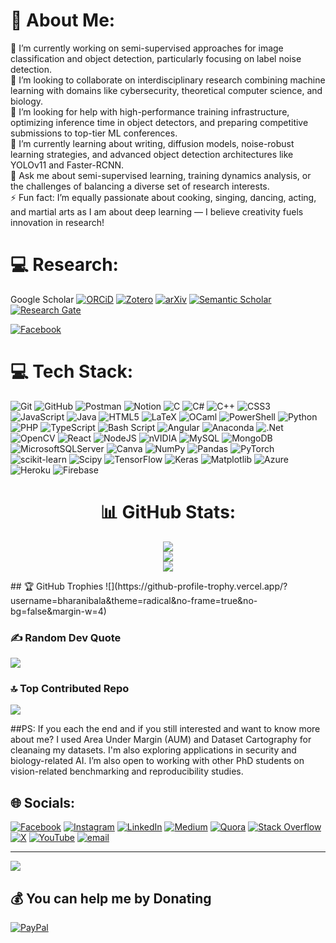# 💫 About Me:
🔭 I’m currently working on semi-supervised approaches for image classification and object detection, particularly focusing on label noise detection.<br>
👯 I’m looking to collaborate on interdisciplinary research combining machine learning with domains like cybersecurity, theoretical computer science, and biology.<br>
🤝 I’m looking for help with high-performance training infrastructure, optimizing inference time in object detectors, and preparing competitive submissions to top-tier ML conferences.<br>
🌱 I’m currently learning about writing, diffusion models, noise-robust learning strategies, and advanced object detection architectures like YOLOv11 and Faster-RCNN.<br>
💬 Ask me about semi-supervised learning, training dynamics analysis, or the challenges of balancing a diverse set of research interests.<br>
⚡ Fun fact: I’m equally passionate about cooking, singing, dancing, acting, and martial arts as I am about deep learning — I believe creativity fuels innovation in research!

# 💻 Research:

Google Scholar
[![ORCiD](https://img.shields.io/badge/ORCiD-A6CE39?logo=orcid&logoColor=white)](https://orcid.org/0000-0001-9219-7821)
[![Zotero](https://img.shields.io/badge/Zotero-CC2936?logo=zotero&logoColor=white)]()
[![arXiv](https://img.shields.io/badge/arXiv-B31B1B?logo=arXiv)]()
[![Semantic Scholar](https://img.shields.io/badge/Semantic%20Scholar-1857B6?logo=semanticscholar)]()
[![Research Gate](https://img.shields.io/badge/Research%20Gate-00CCBB?logo=researchgate&logoColor=black)]()

[![Facebook](https://img.shields.io/badge/Facebook-%231877F2.svg?logo=Facebook&logoColor=white)](https://facebook.com/bharani.bala)

# 💻 Tech Stack:
![Git](https://img.shields.io/badge/git-%23F05033.svg?style=for-the-badge&logo=git&logoColor=white) 
![GitHub](https://img.shields.io/badge/github-%23121011.svg?style=for-the-badge&logo=github&logoColor=white) 
![Postman](https://img.shields.io/badge/Postman-FF6C37?style=for-the-badge&logo=postman&logoColor=white) 
![Notion](https://img.shields.io/badge/Notion-%23000000.svg?style=for-the-badge&logo=notion&logoColor=white) 
![C](https://img.shields.io/badge/c-%2300599C.svg?style=for-the-badge&logo=c&logoColor=white) 
![C#](https://img.shields.io/badge/c%23-%23239120.svg?style=for-the-badge&logo=csharp&logoColor=white) 
![C++](https://img.shields.io/badge/c++-%2300599C.svg?style=for-the-badge&logo=c%2B%2B&logoColor=white) ![CSS3](https://img.shields.io/badge/css3-%231572B6.svg?style=for-the-badge&logo=css3&logoColor=white) ![JavaScript](https://img.shields.io/badge/javascript-%23323330.svg?style=for-the-badge&logo=javascript&logoColor=%23F7DF1E) ![Java](https://img.shields.io/badge/java-%23ED8B00.svg?style=for-the-badge&logo=openjdk&logoColor=white) ![HTML5](https://img.shields.io/badge/html5-%23E34F26.svg?style=for-the-badge&logo=html5&logoColor=white) ![LaTeX](https://img.shields.io/badge/latex-%23008080.svg?style=for-the-badge&logo=latex&logoColor=white) ![OCaml](https://img.shields.io/badge/OCaml-%23E98407.svg?style=for-the-badge&logo=ocaml&logoColor=white) ![PowerShell](https://img.shields.io/badge/PowerShell-%235391FE.svg?style=for-the-badge&logo=powershell&logoColor=white) ![Python](https://img.shields.io/badge/python-3670A0?style=for-the-badge&logo=python&logoColor=ffdd54) ![PHP](https://img.shields.io/badge/php-%23777BB4.svg?style=for-the-badge&logo=php&logoColor=white) ![TypeScript](https://img.shields.io/badge/typescript-%23007ACC.svg?style=for-the-badge&logo=typescript&logoColor=white) ![Bash Script](https://img.shields.io/badge/bash_script-%23121011.svg?style=for-the-badge&logo=gnu-bash&logoColor=white) ![Angular](https://img.shields.io/badge/angular-%23DD0031.svg?style=for-the-badge&logo=angular&logoColor=white) ![Anaconda](https://img.shields.io/badge/Anaconda-%2344A833.svg?style=for-the-badge&logo=anaconda&logoColor=white) ![.Net](https://img.shields.io/badge/.NET-5C2D91?style=for-the-badge&logo=.net&logoColor=white) ![OpenCV](https://img.shields.io/badge/opencv-%23white.svg?style=for-the-badge&logo=opencv&logoColor=white) ![React](https://img.shields.io/badge/react-%2320232a.svg?style=for-the-badge&logo=react&logoColor=%2361DAFB) ![NodeJS](https://img.shields.io/badge/node.js-6DA55F?style=for-the-badge&logo=node.js&logoColor=white) ![nVIDIA](https://img.shields.io/badge/cuda-000000.svg?style=for-the-badge&logo=nVIDIA&logoColor=green) ![MySQL](https://img.shields.io/badge/mysql-4479A1.svg?style=for-the-badge&logo=mysql&logoColor=white) ![MongoDB](https://img.shields.io/badge/MongoDB-%234ea94b.svg?style=for-the-badge&logo=mongodb&logoColor=white) ![MicrosoftSQLServer](https://img.shields.io/badge/Microsoft%20SQL%20Server-CC2927?style=for-the-badge&logo=microsoft%20sql%20server&logoColor=white) ![Canva](https://img.shields.io/badge/Canva-%2300C4CC.svg?style=for-the-badge&logo=Canva&logoColor=white) ![NumPy](https://img.shields.io/badge/numpy-%23013243.svg?style=for-the-badge&logo=numpy&logoColor=white) ![Pandas](https://img.shields.io/badge/pandas-%23150458.svg?style=for-the-badge&logo=pandas&logoColor=white) ![PyTorch](https://img.shields.io/badge/PyTorch-%23EE4C2C.svg?style=for-the-badge&logo=PyTorch&logoColor=white) ![scikit-learn](https://img.shields.io/badge/scikit--learn-%23F7931E.svg?style=for-the-badge&logo=scikit-learn&logoColor=white) ![Scipy](https://img.shields.io/badge/SciPy-%230C55A5.svg?style=for-the-badge&logo=scipy&logoColor=%white) ![TensorFlow](https://img.shields.io/badge/TensorFlow-%23FF6F00.svg?style=for-the-badge&logo=TensorFlow&logoColor=white) ![Keras](https://img.shields.io/badge/Keras-%23D00000.svg?style=for-the-badge&logo=Keras&logoColor=white) ![Matplotlib](https://img.shields.io/badge/Matplotlib-%23ffffff.svg?style=for-the-badge&logo=Matplotlib&logoColor=black) ![Azure](https://img.shields.io/badge/azure-%230072C6.svg?style=for-the-badge&logo=microsoftazure&logoColor=white) ![Heroku](https://img.shields.io/badge/heroku-%23430098.svg?style=for-the-badge&logo=heroku&logoColor=white) ![Firebase](https://img.shields.io/badge/firebase-%23039BE5.svg?style=for-the-badge&logo=firebase)

<center>

# 📊 GitHub Stats:
![](https://github-readme-stats.vercel.app/api?username=bharanibala&theme=default&hide_border=false&include_all_commits=true&count_private=true)<br/>
![](https://nirzak-streak-stats.vercel.app/?user=bharanibala&theme=default&hide_border=false)<br/>
![](https://github-readme-stats.vercel.app/api/top-langs/?username=bharanibala&theme=default&hide_border=false&include_all_commits=true&count_private=true&layout=compact)

</center>
## 🏆 GitHub Trophies
![](https://github-profile-trophy.vercel.app/?username=bharanibala&theme=radical&no-frame=true&no-bg=false&margin-w=4)

### ✍️ Random Dev Quote
![](https://quotes-github-readme.vercel.app/api?type=horizontal&theme=radical)

### 🔝 Top Contributed Repo
![](https://github-contributor-stats.vercel.app/api?username=bharanibala&limit=5&theme=dark&combine_all_yearly_contributions=true)

##PS: If you each the end and if you still interested and want to know more about me?
I used Area Under Margin (AUM) and Dataset Cartography for cleanaing my datasets. I'm also exploring applications in security and biology-related AI. I’m also open to working with other PhD students on vision-related benchmarking and reproducibility studies.

## 🌐 Socials:
[![Facebook](https://img.shields.io/badge/Facebook-%231877F2.svg?logo=Facebook&logoColor=white)](https://facebook.com/bharani.bala)
[![Instagram](https://img.shields.io/badge/Instagram-%23E4405F.svg?logo=Instagram&logoColor=white)](https://instagram.com/bharani_bala/) [![LinkedIn](https://img.shields.io/badge/LinkedIn-%230077B5.svg?logo=linkedin&logoColor=white)](https://linkedin.com/in/bharaneeshwarb/) [![Medium](https://img.shields.io/badge/Medium-12100E?logo=medium&logoColor=white)](https://medium.com/@bharanibala77) [![Quora](https://img.shields.io/badge/Quora-%23B92B27.svg?logo=Quora&logoColor=white)](https://quora.com/profile/Bharani-Bala-4) [![Stack Overflow](https://img.shields.io/badge/-Stackoverflow-FE7A16?logo=stack-overflow&logoColor=white)](https://stackoverflow.com/users/12804790/bharani-bala) [![X](https://img.shields.io/badge/X-black.svg?logo=X&logoColor=white)](https://x.com/bharanibala_) [![YouTube](https://img.shields.io/badge/YouTube-%23FF0000.svg?logo=YouTube&logoColor=white)](https://youtube.com/@bharanibala) [![email](https://img.shields.io/badge/Email-D14836?logo=gmail&logoColor=white)](mailto:bharanibala77@gmail.com) 

---
[![](https://visitcount.itsvg.in/api?id=bharanibala&icon=1&color=1)](https://visitcount.itsvg.in)

  ## 💰 You can help me by Donating
  [![PayPal](https://img.shields.io/badge/PayPal-00457C?style=for-the-badge&logo=paypal&logoColor=white)](https://paypal.me/bharaneeshwarb) 

  
<!-- Proudly created with GPRM ( https://gprm.itsvg.in ) -->
